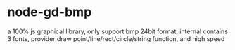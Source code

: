 # node-gd-bmp
a 100% js graphical library, only support bmp 24bit format, internal contains 3 fonts, provider draw point/line/rect/circle/string  function, and high speed
